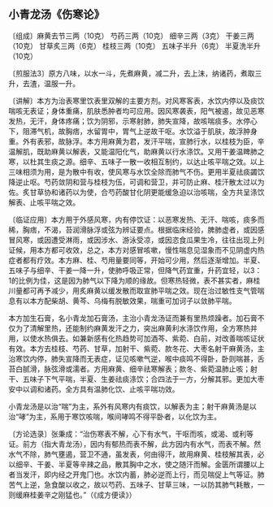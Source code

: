 ## 小青龙汤《伤寒论》

〔组成〕麻黄去节三两（10克）  芍药三两（10克）  细辛三两（3克）  干姜三两（10克）  甘草炙三两（6克）  桂枝三两（10克） 五味子半升（6克）  半夏洗半升（10克）

〔煎服法3〕原方八味，以水一斗，先煮麻黄，减二升，去上沫，纳诸药，煮取三升，去渣，温服一升。

〔讲解〕本方为治表寒里饮表里双解的主要方剂。对风寒客表，水饮内停以及痰饮喘咳无表证；身体重痛，肌肤悉肿者均可应用。因风寒袭表，阳气被遏，故见恶寒发热，无汗，身体疼痛；饮为阴邪，示寒射肺，肺失宣降，故咳喘痰多。水停心下，阻滞气机，故胸痞，水留胃中，胃气上逆故干呕。水饮溢于肌肤，故浮肿身重。外有表邪，故脉浮。本方用麻黄为君，发汗平喘，宣肺行水，以桂枝为臣，辛温解肌，既助麻黄以解表，又能温阳化气，助麻黄以行水涤饮。又用干姜温睥肺之寒，以杜其生痰之源。细辛、五味子一散一收相互制约，以达止咳平喘之效。以上三味相须为用，是为散中有收，使风寒与水饮全除而肺气不伤。更用半夏祛痰蠲饮降逆止呕。芍药敛阴和营与桂枝为伍，可调和营卫，并可防止麻、桂汗散太过以为佐。炙甘草协和诸药以为使，合芍药酸甘化阴更能缓急迫以治咳喘，全方共呈涤饮解表、止咳平喘之效。

〔临证应用〕本方用于外感风寒，内有停饮证：以恶寒发热、无汗、喘咳，痰多而稀，胸痞，不渴，苔润滑脉浮或弦为辨证要点。根据临床经验，脾肺虚者，或因感冒风寒，或因遭受淋雨，或因涉水、游泳受凉，或因恣食瓜果生冷，往往出现上列证候，用本方都可收效，总之，本方对感冒咳嗽，慢性喘息见湿象而不见阴虚内热症者都有疗效。本方麻、桂、芍用量要同等，开始可少用，然后逐渐增加。半夏、五味子与细辛、干姜一降一升，使肺呼吸正常，但降气药宜重，升药宜轻，以3：1的比例为佳，这是因为肺气以下降为顺的缘故。但寒热轻微，表不甚实者，麻桂川量都可再予减少，用炙麻黄以缓发散而取宣肺平喘之效。现在治过敏性支气管喘息有以本方配柴胡、黄芩、乌梅有脱敏效果，喘重可加诃子以敛肺平喘。

本方加生石膏，名小青龙加石膏汤，主治小青龙汤证而兼有里热烦躁者。加石膏不仅为了清解里热，还能制约麻黄发汗之力，突出麻黄利水涤饮作用，全方寒热并用，以使水热俱去。如兼新感有化热趋势可加酒芩、紫菀、白前，对改善喘咳证状有效。本方去桂枝、芍药、甘草，加射干、紫菀、款冬花、大枣名射干麻黄汤，主治寒饮内停，肺失宣降而无表症，证见咳嗽气逆，喉中痰鸣不得卧，卧则喘甚，舌苔白腻滑，脉弦滑或濡者。方用麻黄、细辛祛寒解表；款冬、紫菀温肺止咳；射干、五味子下气平喘，半夏、生姜祛痰涤饮；合四法于一方，分解其邪。更加大枣安中以调和诸药。全方具有温肺化饮、止咳平喘功效。

小青龙汤是以治“喘”为主，系外有风寒内有痰饮，以解表为主；射干麻黄汤是以治“哮”为主，系用于寒饮咳喘，喉间哮鸣不得平卧者，以化饮为主。

〔方论选录〕张秉成：“治伤寒表不解，心下有水气，干呕而咳，或渴、或利等证。前方（指大青龙汤），因内有郁热而表不解，此方因内有水气，而表不解。然水气不除，肺气壅遏，营卫不通，虽发表，何由得汗，故用麻黄、桂枝解其表，必以细辛、干姜、半夏等辛辣之品，散其胸中之水，使之随汗而解。金匮所谓腰以上者当发汗，即内经之开鬼冂也。水饮内蓄，肺必逆而上行，而见喘促上气等证。肺苦气上逆，急食酸以收之，故以芍药、五味子、甘草三味，一以防其肺气耗散，一则缓麻桂姜辛之刚猛也。”（《成方便读》）

